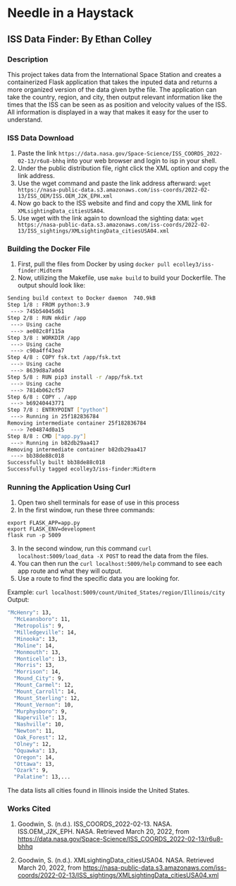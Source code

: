 # Needle in a Haystack
## ISS Data Finder: By Ethan Colley

### Description
This project takes data from the International Space Station and creates a containerized Flask application that takes the inputed data and returns a more organized version of the data given bythe file. The application can take the country, region, and city, then output relevant information like the times that the ISS can be seen as as position and velocity values of the ISS. All information is displayed in a way that makes it easy for the user to understand.

### ISS Data Download
1) Paste the link `https://data.nasa.gov/Space-Science/ISS_COORDS_2022-02-13/r6u8-bhhq` into your web browser and login to isp in your shell.
2) Under the public distribution file, right click the XML option and copy the link address.
3) Use the wget command and paste the link address afterward: `wget https://nasa-public-data.s3.amazonaws.com/iss-coords/2022-02-13/ISS_OEM/ISS.OEM_J2K_EPH.xml`
4) Now go back to the ISS website and find and copy the XML link for `XMLsightingData_citiesUSA04`.
5) Use wget with the link again to download the sighting data: `wget https://nasa-public-data.s3.amazonaws.com/iss-coords/2022-02-13/ISS_sightings/XMLsightingData_citiesUSA04.xml`

### Building the Docker File
1) First, pull the files from Docker by using `docker pull ecolley3/iss-finder:Midterm`
2) Now, utilizing the Makefile, use `make build` to build your Dockerfile. The output should look like:
```bash
Sending build context to Docker daemon  740.9kB
Step 1/8 : FROM python:3.9
 ---> 745b54045d61
Step 2/8 : RUN mkdir /app
 ---> Using cache
 ---> ae082c8f115a
Step 3/8 : WORKDIR /app
 ---> Using cache
 ---> c90a4ff43ea7
Step 4/8 : COPY fsk.txt /app/fsk.txt
 ---> Using cache
 ---> 8639d8a7a0d4
Step 5/8 : RUN pip3 install -r /app/fsk.txt
 ---> Using cache
 ---> 7814b062cf57
Step 6/8 : COPY . /app
 ---> b69240443771
Step 7/8 : ENTRYPOINT ["python"]
 ---> Running in 25f182836784
Removing intermediate container 25f182836784
 ---> 7e04874d0a15
Step 8/8 : CMD ["app.py"]
 ---> Running in b82db29aa417
Removing intermediate container b82db29aa417
 ---> bb38de88c018
Successfully built bb38de88c018
Successfully tagged ecolley3/iss-finder:Midterm
```
### Running the Application Using Curl
1) Open two shell terminals for ease of use in this process
2) In the first window, run these three commands:
```bah
export FLASK_APP=app.py
export FLASK_ENV=development
flask run -p 5009
```
3) In the second window, run this command `curl localhost:5009/load_data -X POST` to read the data from the files.
4) You can then run the `curl localhost:5009/help` command to see each app route and what they will output.
5) Use a route to find the specific data you are looking for. 

Example: `curl localhost:5009/count/United_States/region/Illinois/city`
Output:

```bash
"McHenry": 13,
  "McLeansboro": 11,
  "Metropolis": 9,
  "Milledgeville": 14,
  "Minooka": 13,
  "Moline": 14,
  "Monmouth": 13,
  "Monticello": 13,
  "Morris": 13,
  "Morrison": 14,
  "Mound_City": 9,
  "Mount_Carmel": 12,
  "Mount_Carroll": 14,
  "Mount_Sterling": 12,
  "Mount_Vernon": 10,
  "Murphysboro": 9,
  "Naperville": 13,
  "Nashville": 10,
  "Newton": 11,
  "Oak_Forest": 12,
  "Olney": 12,
  "Oquawka": 13,
  "Oregon": 14,
  "Ottawa": 13,
  "Ozark": 9,
  "Palatine": 13,...
  ```
The data lists all cities found in Illinois inside the United States.

### Works Cited
1) Goodwin, S. (n.d.). ISS_COORDS_2022-02-13. NASA. ISS.OEM_J2K_EPH. NASA. Retrieved March 20, 2022, from https://data.nasa.gov/Space-Science/ISS_COORDS_2022-02-13/r6u8-bhhq

2) Goodwin, S. (n.d.). XMLsightingData_citiesUSA04. NASA. Retrieved March 20, 2022, from https://nasa-public-data.s3.amazonaws.com/iss-coords/2022-02-13/ISS_sightings/XMLsightingData_citiesUSA04.xml
